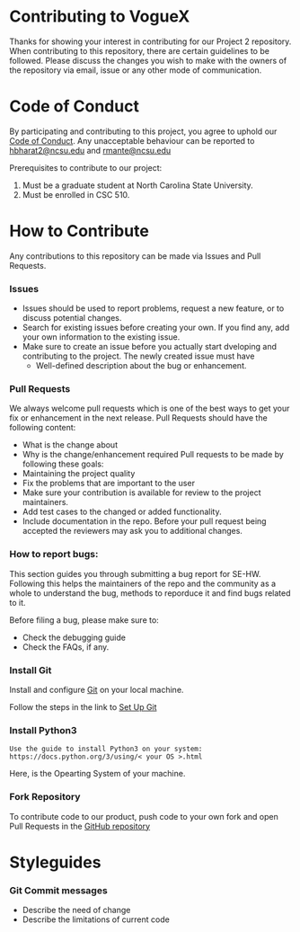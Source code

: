 # Contributing to VogueX

Thanks for showing your interest in contributing for our Project 2 repository. When contributing to this repository, there are certain guidelines to be followed. Please discuss the changes you wish to make with the owners of the repository via email, issue or any other mode of communication.

# Code of Conduct 

By participating and contributing to this project, you agree to uphold our [Code of Conduct](CODE_OF_CONDUCT.md). Any unacceptable behaviour can be reported to hbharat2@ncsu.edu and rmante@ncsu.edu

Prerequisites to contribute to our project: 
  1. Must be a graduate student at North Carolina State University. 
  2. Must be enrolled in CSC 510.
 
 # How to Contribute
Any contributions to this repository can be made via Issues and Pull Requests.

### Issues
- Issues should be used to report problems, request a new feature, or to discuss potential changes.
- Search for existing issues before creating your own. If you find any, add your own information to the existing issue.
- Make sure to create an issue before you actually start dveloping and contributing to the project. The newly created issue must have 
  - Well-defined description about the bug or enhancement.

### Pull Requests
We always welcome pull requests which is one of the best ways to get your fix or enhancement in the next release. 
Pull Requests should have the following content:
  - What is the change about 
  - Why is the change/enhancement required 
Pull requests to be made by following these goals:
  - Maintaining the project quality 
  - Fix the problems that are important to the user
  - Make sure your contribution is available for review to the project maintainers. 
  - Add test cases to the changed or added functionality.
  - Include documentation in the repo.
Before your pull request being accepted the reviewers may ask you to additional changes. 

### How to report bugs:

This section guides you through submitting a bug report for SE-HW.
Following this helps the maintainers of the repo and the community as a whole to understand the bug, methods to reporduce it and find bugs related to it.

Before filing a bug, please make sure to:

* Check the debugging guide
* Check the FAQs, if any.

### Install Git 
Install and configure [Git](https://git-scm.com/) on your local machine.

Follow the steps in the link to [Set Up Git](https://docs.github.com/en/github/getting-started-with-github/quickstart)

### Install Python3
	Use the guide to install Python3 on your system: https://docs.python.org/3/using/< your OS >.html

Here, <your OS> is the Opearting System of your machine.


### Fork Repository
To contribute code to our product, push code to your own fork and open Pull Requests in the [GitHub repository](https://github.com/NC-State-24/VogueX)
# Styleguides 
### Git Commit messages 
  - Describe the need of change
  - Describe the limitations of current code
